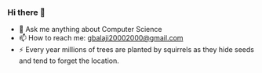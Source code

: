 ### Hi there 👋
- 💬 Ask me anything about Computer Science
- 📫 How to reach me: gbalaji20002000@gmail.com
- ⚡ Every year millions of trees are planted by squirrels as they hide seeds and tend to forget the location.
<!--
**BalajiG2000/BalajiG2000** is a ✨ _special_ ✨ repository because its `README.md` (this file) appears on your GitHub profile.

Here are some ideas to get you started:

- 🔭 I’m currently working on ...
- 🌱 I’m currently learning ...
- 👯 I’m looking to collaborate on ...
- 🤔 I’m looking for help with ...
- 💬 Ask me about ...
- 📫 How to reach me: ...
- 😄 Pronouns: ...
- ⚡ Fun fact: ...
-->
